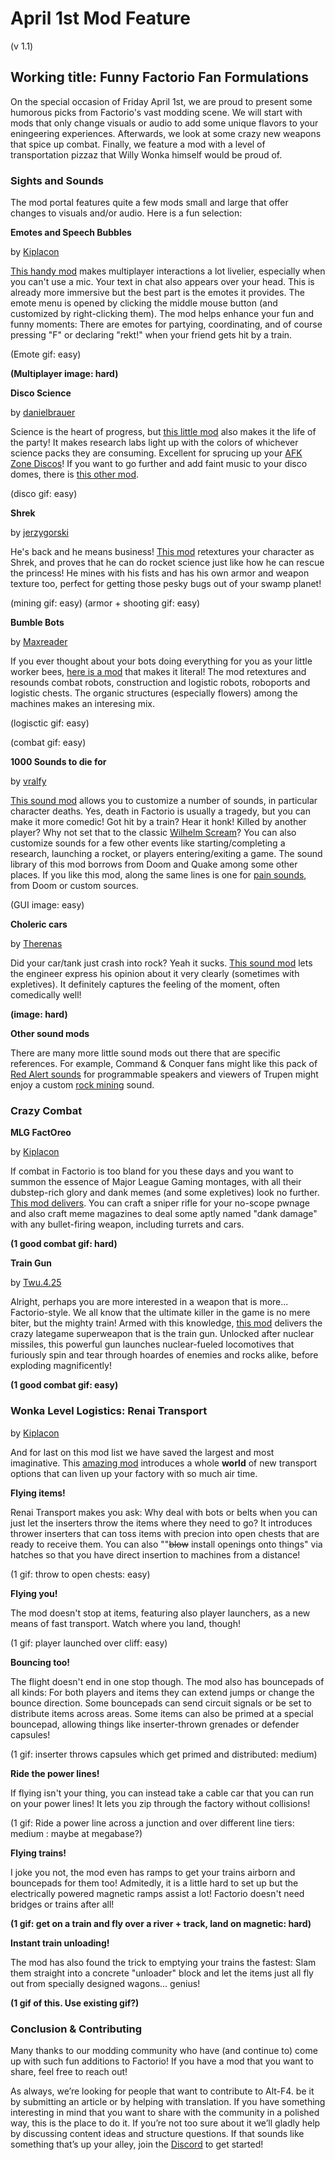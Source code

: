 # April 1st Mod Feature

(v 1.1)



## Working title: Funny Factorio Fan Formulations



On the special occasion of Friday April 1st, we are proud to present some humorous picks from Factorio's vast modding scene. We will start with mods that only change visuals or audio to add some unique flavors to your eningeering experiences. Afterwards, we look at some crazy new weapons that spice up combat. Finally, we feature a mod with a level of transportation pizzaz that Willy Wonka himself would be proud of.



### Sights and Sounds

The mod portal features quite a few mods small and large that offer changes to visuals and/or audio. Here is a fun selection:



**Emotes and Speech Bubbles** 

by [Kiplacon](https://mods.factorio.com/user/Kiplacon)

[This handy mod](https://mods.factorio.com/mod/EmotesAndSpeechBubbles) makes multiplayer interactions a lot livelier, especially when you can't use a mic. Your text in chat also appears over your head. This is already more immersive but the best part is the emotes it provides. The emote menu is opened by clicking the middle mouse button (and customized by right-clicking them). The mod helps enhance your fun and funny moments: There are emotes for partying, coordinating, and of course pressing "F" or declaring "rekt!" when your friend gets hit by a train. 

(Emote gif: easy)

**(Multiplayer image: hard)**



**Disco Science**

by [danielbrauer](https://mods.factorio.com/user/danielbrauer)

Science is the heart of progress, but [this little mod](https://mods.factorio.com/mod/DiscoScience) also makes it the life of the party! It makes research labs light up with the colors of whichever science packs they are consuming. Excellent for sprucing up your [AFK Zone Discos](https://www.reddit.com/r/factorio/comments/sl4z1v/time_honored_tradition_when_a_player_is_afk_you/)! If you want to go further and add faint music to your disco domes, there is [this other mod](https://mods.factorio.com/mod/LabDansen/metrics).

(disco gif: easy)



**Shrek**

by [jerzygorski](https://mods.factorio.com/user/jerzygorski)

He's back and he means business! [This mod](https://mods.factorio.com/mod/shrek) retextures your character as Shrek, and proves that he can do rocket science just like how he can rescue the princess! He mines with his fists and has his own armor and weapon texture too, perfect for getting those pesky bugs out of your swamp planet!

(mining gif: easy) (armor + shooting gif: easy)



**Bumble Bots**

by [Maxreader](https://mods.factorio.com/user/Maxreader)

If you ever thought about your bots doing everything for you as your little worker bees, [here is a mod](https://mods.factorio.com/mod/bumble-bots) that makes it literal! The mod retextures and resounds combat robots, construction and logistic robots, roboports and logistic chests. The organic structures (especially flowers) among the machines makes an interesing mix.

(logisctic gif: easy) 

(combat gif: easy)



**1000 Sounds to die for**

by [vralfy](https://mods.factorio.com/user/vralfy)

[This sound mod](https://mods.factorio.com/mod/1000sounds) allows you to customize a number of sounds, in particular character deaths. Yes, death in Factorio is usually a tragedy, but you can make it more comedic! Got hit by a train? Hear it honk! Killed by another player? Why not set that to the classic [Wilhelm Scream](https://www.youtube.com/watch?v=r6JK-gRELI0&ab_channel=GamingSoundFX)? You can also customize sounds for a few other events like starting/completing a research, launching a rocket, or players entering/exiting a game. The sound library of this mod borrows from Doom and Quake among some other places. If you like this mod, along the same lines is one for [pain sounds](https://mods.factorio.com/mod/pain), from Doom or custom sources.

(GUI image: easy)



**Choleric cars**

by [Therenas](https://mods.factorio.com/user/Therenas)

Did your car/tank just crash into rock? Yeah it sucks. [This sound mod](https://mods.factorio.com/mod/cholericcars) lets the engineer express his opinion about it very clearly (sometimes with expletives). It definitely captures the feeling of the moment, often comedically well!

**(image: hard)**



**Other sound mods**

There are many more little sound mods out there that are specific references. For example, Command & Conquer fans might like this pack of [Red Alert sounds](https://mods.factorio.com/mod/Command_and_Conquer_RedAlert_Sounds) for programmable speakers and viewers of Trupen might enjoy a custom [rock mining](https://mods.factorio.com/mod/TrupenRocks) sound.





### Crazy Combat



**MLG FactOreo**

by [Kiplacon](https://mods.factorio.com/user/Kiplacon)

If combat in Factorio is too bland for you these days and you want to summon the essence of Major League Gaming montages, with all their dubstep-rich glory and dank memes (and some expletives) look no further. [This mod delivers](https://mods.factorio.com/mod/MLG_FactOreo). You can craft a sniper rifle for your no-scope pwnage and also craft meme magazines to deal some aptly named "dank damage" with any bullet-firing weapon, including turrets and cars. 

**(1 good combat gif: hard)**



**Train Gun**

by [Twu.4.25](https://mods.factorio.com/user/Twu.4.25)

Alright, perhaps you are more interested in a weapon that is more... Factorio-style. We all know that the ultimate killer in the game is no mere biter, but the mighty train! Armed with this knowledge, [this mod](https://mods.factorio.com/mod/traingun) delivers the crazy lategame superweapon that is the train gun. Unlocked after nuclear missiles, this powerful gun launches nuclear-fueled locomotives that furiously spin and tear through hoardes of enemies and rocks alike, before exploding magnificently! 

**(1 good combat gif: easy)**



### Wonka Level Logistics: Renai Transport

by [Kiplacon](https://mods.factorio.com/user/Kiplacon)



And for last on this mod list we have saved the largest and most imaginative. This [amazing mod](https://mods.factorio.com/mod/RenaiTransportation) introduces a whole **world** of new transport options that can liven up your factory with so much air time.



**Flying items!**

Renai Transport makes you ask: Why deal with bots or belts when you can just let the inserters throw the items where they need to go? It introduces thrower inserters that can toss items with precion into open chests that are ready to receive them. You can also ""~~blow~~ install openings onto things" via hatches so that you have direct insertion to machines from a distance!

(1 gif: throw to open chests: easy)



**Flying you!**

The mod doesn't stop at items, featuring also player launchers, as a new means of fast transport. Watch where you land, though!

(1 gif: player launched over cliff: easy)



**Bouncing too!**

The flight doesn't end in one stop though. The mod also has bouncepads of all kinds: For both players and items they can extend jumps or change the bounce direction. Some bouncepads can send circuit signals or be set to distribute items across areas. Some items can also be primed at a special bouncepad, allowing things like inserter-thrown grenades or defender capsules!

(1 gif: inserter throws capsules which get primed and distributed: medium)



**Ride the power lines!**

If flying isn't your thing, you can instead take a cable car that you can run on your power lines! It lets you zip through the factory without collisions!

(1 gif: Ride a power line across a junction and over different line tiers: medium : maybe at megabase?)



**Flying trains!**

I joke you not, the mod even has ramps to get your trains airborn and bouncepads for them too! Admitedly, it is a little hard to set up but the electrically powered magnetic ramps assist a lot! Factorio doesn't need bridges or trains after all!



**(1 gif: get on a train and fly over a river + track, land on magnetic: hard)**



**Instant train unloading!**

The mod has also found the trick to emptying your trains the fastest: Slam them straight into a concrete "unloader" block and let the items just all fly out from specially designed wagons... genius!



**(1 gif of this. Use existing gif?)**





### Conclusion & Contributing

Many thanks to our modding community who have (and continue to) come up with such fun additions to Factorio! If you have a mod that you want to share, feel free to reach out!

As always, we’re looking for people that want to contribute to Alt-F4. be it by submitting an article or by helping with translation. If you have something interesting in mind that you want to share with the community in a polished way, this is the place to do it. If you’re not too sure about it we’ll gladly help by discussing content ideas and structure questions. If that sounds like something that’s up your alley, join the [Discord](https://alt-f4.blog/discord) to get started!







